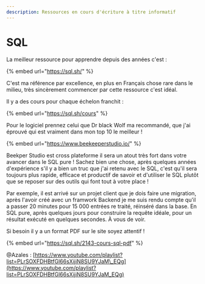 ```yaml
---
description: Ressources en cours d'écriture à titre informatif
---
```


# SQL

La meilleur ressource pour apprendre depuis des années c'est :

{% embed url="https://sql.sh/" %}

C'est ma référence par excellence, en plus en Français chose rare dans le milieu, très sincèrement commencer par cette ressource c'est idéal. 

Il y a des cours pour chaque échelon franchit : 

{% embed url="https://sql.sh/cours" %}

Pour le logiciel prennez celui que Dr black Wolf ma recommandé, que j'ai éprouvé qui est vraiment dans mon top 10 le meilleur ! 

{% embed url="https://www.beekeeperstudio.io/" %}

Beekper Studio est cross plateforme il sera un atout très fort dans votre avancer dans le SQL pure ! Sachez bien une chose, après quelques années d'expérience s'il y a bien un truc que j'ai retenu avec le SQL, c'est qu'il sera toujours plus rapide, efficace et productif de savoir et d'utiliser le SQL plutôt que se reposer sur des outils qui font tout à votre place ! 

Par exemple, il est arrivé sur un projet client que je dois faire une migration, après l'avoir créé avec un framwork Backend je me suis rendu compte qu'il a passer 20 minutes pour 15 000 entrées re traité, réinséré dans la base. En SQL pure, après quelques jours pour construire la requête idéale, pour un résultat exécuté en quelques secondes. À vous de voir.

Si besoin il y a un format PDF sur le site soyez attentif ! 

{% embed url="https://sql.sh/2143-cours-sql-pdf" %}

@Azales : [https://www.youtube.com/playlist?list=PLrSOXFDHBtfGl66sXijiN8SU9YJaM\_EQg](https://www.youtube.com/playlist?list=PLrSOXFDHBtfGl66sXijiN8SU9YJaM_EQg)

